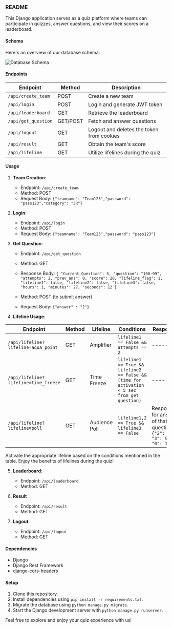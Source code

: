 
### README

This Django application serves as a quiz platform where teams can participate in quizzes, answer questions, and view their scores on a leaderboard.

#### Schema
Here's an overview of our database schema:

![Database Schema](https://github.com/ParasY1724/quiz_backend/blob/main/DB_Schema.png?raw=true)

#### Endpoints

| Endpoint           | Method | Description                        |
|--------------------|--------|------------------------------------|
| `/api/create_team` | POST   | Create a new team                  |
| `/api/login`       | POST   | Login and generate JWT token       |
| `/api/leaderboard` | GET    | Retrieve the leaderboard           |
| `/api/get_question`|GET/POST| Fetch and answer questions         |
| `/api/logout`      | GET    | Logout and deletes the token from cookies|
| `/api/result`      | GET    | Obtain the team's score            |
| `/api/lifeline`    | GET    | Utilize lifelines during the quiz  |

#### Usage

1. **Team Creation**: 
   - Endpoint: `/api/create_team`
   - Method: POST
   - Request Body: `{"teamname": "Team123","password": "pass123","category": "JR"}`

2. **Login**:
   - Endpoint: `/api/login`
   - Method: POST
   - Request Body: `{"teamname": "Team123","password": "pass123"}`

3. **Get Question**:
   - Endpoint: `/api/get_question`
   - Method: GET
   - Response Body: `{
                      "Current_Question": 5,
                      "question": "100-99",
                      "attempts": 2,
                      "prev_ans": 0,
                      "score": 20,
                      "lifeline_flag": 1,
                      "lifeline1": false,
                      "lifeline2": false,
                      "lifeline3": false,
                      "hours": 1,
                      "minutes": 27,
                      "seconds": 12
                    }`

   - Method: POST (to submit answer)
   - Request Body: `{"answer" : "2"}`

4. **Lifeline Usage**: 

| Endpoint         | Method | Lifeline     | Conditions                                         | Response        |
|------------------|--------|--------------|----------------------------------------------------|-----------------|
| `/api/lifeline?lifeline=aqua_point`  | GET    | Amplifier    | `lifeline1 == False && attempts == 2`             | -----           |
| `/api/lifeline?lifeline=time_freeze`  | GET    | Time Freeze  | `lifeline1 == True && lifeline2 == False && (time for activation < 5 sec from get question)` | ----           |
| `/api/lifeline?lifeline=poll`  | GET    | Audience Poll| `lifeline1,2 == True && lifeline3 == False`       | Responses for answer of that question: `{"2": 14, "3": 9, "0": 1}` |

Activate the appropriate lifeline based on the conditions mentioned in the table. Enjoy the benefits of lifelines during the quiz!


5. **Leaderboard**: 
   - Endpoint: `/api/leaderboard`
   - Method: GET

6. **Result**
   - Endpoint: `/api/result`
   - Method: GET

7. **Logout**:
   - Endpoint: `/api/logout`
   - Method: GET

#### Dependencies
- Django
- Django Rest Framework
- django-cors-headers

#### Setup
1. Clone this repository.
2. Install dependencies using `pip install -r requirements.txt`.
3. Migrate the database using `python manage.py migrate`.
4. Start the Django development server with `python manage.py runserver`.

Feel free to explore and enjoy your quiz experience with us!